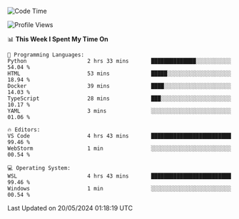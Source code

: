 <!--START_SECTION:waka-->
![Code Time](http://img.shields.io/badge/Code%20Time-636%20hrs%2041%20mins-blue)

![Profile Views](http://img.shields.io/badge/Profile%20Views-9-blue)

📊 **This Week I Spent My Time On** 

```text
💬 Programming Languages: 
Python                   2 hrs 33 mins       ██████████████░░░░░░░░░░░   54.04 % 
HTML                     53 mins             █████░░░░░░░░░░░░░░░░░░░░   18.94 % 
Docker                   39 mins             ████░░░░░░░░░░░░░░░░░░░░░   14.03 % 
TypeScript               28 mins             ███░░░░░░░░░░░░░░░░░░░░░░   10.17 % 
YAML                     3 mins              ░░░░░░░░░░░░░░░░░░░░░░░░░   01.06 % 

🔥 Editors: 
VS Code                  4 hrs 43 mins       █████████████████████████   99.46 % 
WebStorm                 1 min               ░░░░░░░░░░░░░░░░░░░░░░░░░   00.54 % 

💻 Operating System: 
WSL                      4 hrs 43 mins       █████████████████████████   99.46 % 
Windows                  1 min               ░░░░░░░░░░░░░░░░░░░░░░░░░   00.54 % 
```


 Last Updated on 20/05/2024 01:18:19 UTC
<!--END_SECTION:waka-->
